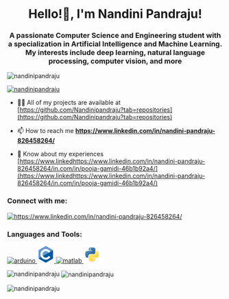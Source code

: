 <h1 align="center">Hello!👋, I'm Nandini Pandraju!</h1>
<h3 align="center">A passionate Computer Science and Engineering student with a specialization in Artificial Intelligence and Machine Learning. My interests include deep learning, natural language processing, computer vision, and more</h3>

<p align="left"> <img src="https://komarev.com/ghpvc/?username=nandinipandraju&label=Profile%20views&color=0e75b6&style=flat" alt="nandinipandraju" /> </p>

<p align="left"> <a href="https://github.com/ryo-ma/github-profile-trophy"><img src="https://github-profile-trophy.vercel.app/?username=nandinipandraju" alt="nandinipandraju" /></a> </p>

- 👨‍💻 All of my projects are available at [https://github.com/Nandinipandraju?tab=repositories](https://github.com/Nandinipandraju?tab=repositories)

- 📫 How to reach me **https://www.linkedin.com/in/nandini-pandraju-826458264/**

- 📄 Know about my experiences [https://www.linkedhttps://www.linkedin.com/in/nandini-pandraju-826458264/in.com/in/pooja-gamidi-46b1b92a4/](https://www.linkedhttps://www.linkedin.com/in/nandini-pandraju-826458264/in.com/in/pooja-gamidi-46b1b92a4/)

<h3 align="left">Connect with me:</h3>
<p align="left">
<a href="https://linkedin.com/in/https://www.linkedin.com/in/nandini-pandraju-826458264/" target="blank"><img align="center" src="https://raw.githubusercontent.com/rahuldkjain/github-profile-readme-generator/master/src/images/icons/Social/linked-in-alt.svg" alt="https://www.linkedin.com/in/nandini-pandraju-826458264/" height="30" width="40" /></a>
</p>

<h3 align="left">Languages and Tools:</h3>
<p align="left"> <a href="https://www.arduino.cc/" target="_blank" rel="noreferrer"> <img src="https://cdn.worldvectorlogo.com/logos/arduino-1.svg" alt="arduino" width="40" height="40"/> </a> <a href="https://www.cprogramming.com/" target="_blank" rel="noreferrer"> <img src="https://raw.githubusercontent.com/devicons/devicon/master/icons/c/c-original.svg" alt="c" width="40" height="40"/> </a> <a href="https://www.mathworks.com/" target="_blank" rel="noreferrer"> <img src="https://upload.wikimedia.org/wikipedia/commons/2/21/Matlab_Logo.png" alt="matlab" width="40" height="40"/> </a> <a href="https://www.python.org" target="_blank" rel="noreferrer"> <img src="https://raw.githubusercontent.com/devicons/devicon/master/icons/python/python-original.svg" alt="python" width="40" height="40"/> </a> </p>

<p><img align="left" src="https://github-readme-stats.vercel.app/api/top-langs?username=nandinipandraju&show_icons=true&locale=en&layout=compact" alt="nandinipandraju" /></p>

<p>&nbsp;<img align="center" src="https://github-readme-stats.vercel.app/api?username=nandinipandraju&show_icons=true&locale=en" alt="nandinipandraju" /></p>

<p><img align="center" src="https://github-readme-streak-stats.herokuapp.com/?user=nandinipandraju&" alt="nandinipandraju" /></p>
